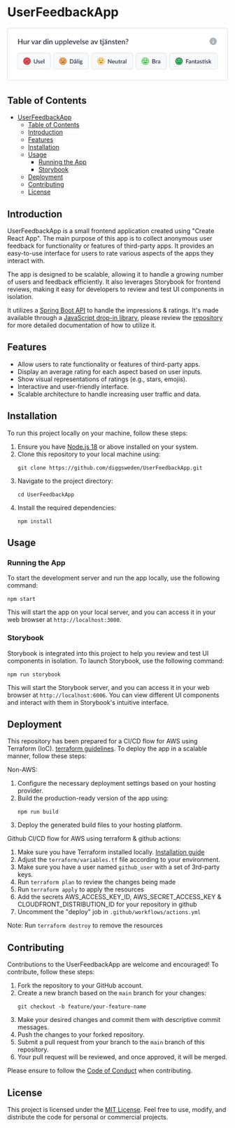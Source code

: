 # UserFeedbackApp

![User Feedback App](./user_feedback_preview.png)

## Table of Contents
- [UserFeedbackApp](#userfeedbackapp)
	- [Table of Contents](#table-of-contents)
	- [Introduction](#introduction)
	- [Features](#features)
	- [Installation](#installation)
	- [Usage](#usage)
		- [Running the App](#running-the-app)
		- [Storybook](#storybook)
	- [Deployment](#deployment)
	- [Contributing](#contributing)
	- [License](#license)

## Introduction

UserFeedbackApp is a small frontend application created using "Create React App". The main purpose of this app is to collect anonymous user feedback for functionality or features of third-party apps. It provides an easy-to-use interface for users to rate various aspects of the apps they interact with.

The app is designed to be scalable, allowing it to handle a growing number of users and feedback efficiently. It also leverages Storybook for frontend reviews, making it easy for developers to review and test UI components in isolation.

It utilizes a [Spring Boot API](https://github.com/diggsweden/UserFeedbackAPI) to handle the impressions & ratings. It's made available through a [JavaScript drop-in library](https://github.com/diggsweden/InclusionToolbox), please review the [repository](https://github.com/diggsweden/InclusionToolbox) for more detailed documentation of how to utilize it.

## Features

- Allow users to rate functionality or features of third-party apps.
- Display an average rating for each aspect based on user inputs.
- Show visual representations of ratings (e.g., stars, emojis).
- Interactive and user-friendly interface.
- Scalable architecture to handle increasing user traffic and data.

## Installation

To run this project locally on your machine, follow these steps:

1. Ensure you have [Node.js 18](https://nodejs.org) or above installed on your system.
2. Clone this repository to your local machine using:
   ```
   git clone https://github.com/diggsweden/UserFeedbackApp.git
   ```
3. Navigate to the project directory:
   ```
   cd UserFeedbackApp
   ```
4. Install the required dependencies:
   ```
   npm install
   ```

## Usage

### Running the App

To start the development server and run the app locally, use the following command:

```
npm start
```

This will start the app on your local server, and you can access it in your web browser at `http://localhost:3000`.

### Storybook

Storybook is integrated into this project to help you review and test UI components in isolation. To launch Storybook, use the following command:

```
npm run storybook
```

This will start the Storybook server, and you can access it in your web browser at `http://localhost:6006`. You can view different UI components and interact with them in Storybook's intuitive interface.

## Deployment

This repository has been prepared for a CI/CD flow for AWS using Terraform (IoC). [terraform guidelines](https://developer.hashicorp.com/terraform/tutorials).
To deploy the app in a scalable manner, follow these steps:

Non-AWS:
1. Configure the necessary deployment settings based on your hosting provider.
2. Build the production-ready version of the app using:
   ```
   npm run build
   ```
3. Deploy the generated build files to your hosting platform.

Github CI/CD flow for AWS using terraform & github actions:
1. Make sure you have Terraform installed locally. [Installation guide](https://developer.hashicorp.com/terraform/tutorials/aws-get-started/install-cli)
2. Adjust the `terraform/variables.tf` file according to your environment.
3. Make sure you have a user named `github_user` with a set of 3rd-party keys.
4. Run `terraform plan` to review the changes being made
5. Run `terraform apply` to apply the resources
6. Add the secrets AWS_ACCESS_KEY_ID, AWS_SECRET_ACCESS_KEY & CLOUDFRONT_DISTRIBUTION_ID for your repository in github
7. Uncomment the "deploy" job in `.github/workflows/actions.yml`

Note: Run `terraform destroy` to remove the resources

## Contributing

Contributions to the UserFeedbackApp are welcome and encouraged! To contribute, follow these steps:

1. Fork the repository to your GitHub account.
2. Create a new branch based on the `main` branch for your changes:
   ```
   git checkout -b feature/your-feature-name
   ```
3. Make your desired changes and commit them with descriptive commit messages.
4. Push the changes to your forked repository.
5. Submit a pull request from your branch to the `main` branch of this repository.
6. Your pull request will be reviewed, and once approved, it will be merged.

Please ensure to follow the [Code of Conduct](CODE_OF_CONDUCT.md) when contributing.

## License

This project is licensed under the [MIT License](LICENSE). Feel free to use, modify, and distribute the code for personal or commercial projects.
